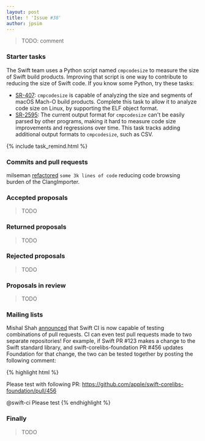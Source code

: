 ```yaml
---
layout: post
title: ! 'Issue #38'
author: jpsim
---
```


> TODO: comment

<!--excerpt-->

### Starter tasks

The Swift team uses a Python script named `cmpcodesize` to measure the size of Swift build products. Improving that script is one way to contribute to reducing the size of Swift code. If you know some Python, try these tasks:

- [SR-407](https://bugs.swift.org/browse/SR-407): `cmpcodesize` is capable of analyzing the size and segments of macOS Mach-O build products. Complete this task to allow it to analyze code size on Linux, by supporting the ELF object format.
- [SR-2595](https://bugs.swift.org/browse/SR-2595): The current output format for `cmpcodesize` can't be easily parsed by other programs, making it hard to measure code size improvements and regressions over time. This task tracks adding additional output formats to `cmpcodesize`, such as CSV.

{% include task_remind.html %}

### Commits and pull requests

milseman [refactored](https://github.com/apple/swift/pull/4706) `some 3k lines of code` reducing code browsing burden of the ClangImporter.

### Accepted proposals

> TODO

### Returned proposals

> TODO

### Rejected proposals

> TODO

### Proposals in review

> TODO

### Mailing lists

Mishal Shah [announced](https://lists.swift.org/pipermail/swift-dev/Week-of-Mon-20160905/002883.html) that Swift CI is now capable of testing combinations of pull requests. CI can even test pull requests made to two separate repositories! For example, if Swift PR #123 makes a change to the Swift standard library, and swift-corelibs-foundation PR #456 updates Foundation for that change, the two can be tested together by posting the following comment:

{% highlight html %}
<!-- As a comment on apple/swift pull request #123 -->

Please test with following PR:
https://github.com/apple/swift-corelibs-foundation/pull/456

@swift-ci Please test
{% endhighlight %}

### Finally

> TODO
